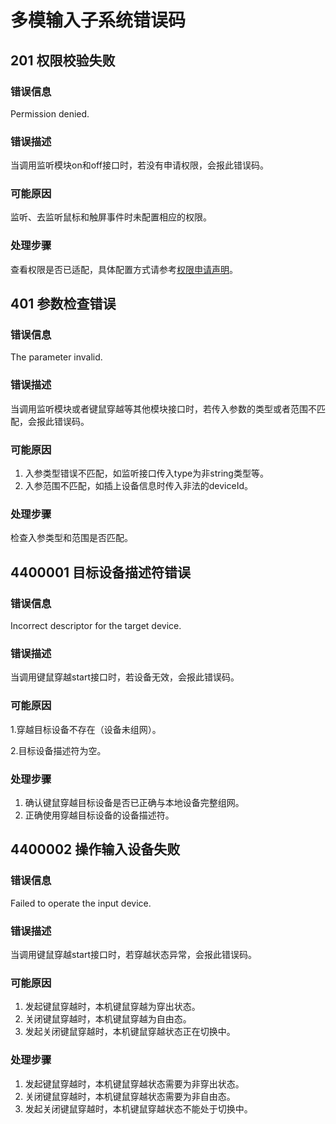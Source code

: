 # 多模输入子系统错误码

## 201 权限校验失败

### 错误信息

Permission denied.

### 错误描述

当调用监听模块on和off接口时，若没有申请权限，会报此错误码。

### 可能原因

 监听、去监听鼠标和触屏事件时未配置相应的权限。


### 处理步骤

查看权限是否已适配，具体配置方式请参考[权限申请声明](../../security/accesstoken-guidelines.md)。

## 401 参数检查错误

### 错误信息

The parameter invalid.

### 错误描述

当调用监听模块或者键鼠穿越等其他模块接口时，若传入参数的类型或者范围不匹配，会报此错误码。

### 可能原因

1. 入参类型错误不匹配，如监听接口传入type为非string类型等。
2. 入参范围不匹配，如插上设备信息时传入非法的deviceId。

### 处理步骤

检查入参类型和范围是否匹配。

## 4400001 目标设备描述符错误

### 错误信息

Incorrect descriptor for the target device.

### 错误描述

当调用键鼠穿越start接口时，若设备无效，会报此错误码。

### 可能原因

1.穿越目标设备不存在（设备未组网）。

2.目标设备描述符为空。

### 处理步骤

1. 确认键鼠穿越目标设备是否已正确与本地设备完整组网。
2. 正确使用穿越目标设备的设备描述符。

## 4400002 操作输入设备失败

### 错误信息

Failed to operate the input device.

### 错误描述

当调用键鼠穿越start接口时，若穿越状态异常，会报此错误码。

### 可能原因

1. 发起键鼠穿越时，本机键鼠穿越为穿出状态。
2. 关闭键鼠穿越时，本机键鼠穿越为自由态。
3. 发起关闭键鼠穿越时，本机键鼠穿越状态正在切换中。

### 处理步骤

1. 发起键鼠穿越时，本机键鼠穿越状态需要为非穿出状态。
2. 关闭键鼠穿越时，本机键鼠穿越状态需要为非自由态。
3. 发起关闭键鼠穿越时，本机键鼠穿越状态不能处于切换中。